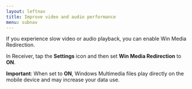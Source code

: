 ```yaml
---
layout: leftnav
title: Improve video and audio performance
menu: subnav
---
```


If you experience slow video or audio playback, you can enable Win Media Redirection.

In Receiver, tap the **Settings** icon and then set **Win Media Redirection** to **ON**.

**Important**: When set to **ON**, Windows Multimedia files play directly on the mobile device and may increase your data use.